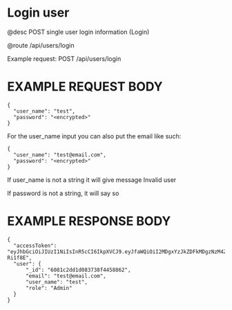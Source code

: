 # Login user
@desc POST single user login information (Login)

@route /api/users/login

Example request: POST /api/users/login

# EXAMPLE REQUEST BODY
```
{
  "user_name": "test",
  "password": "<encrypted>"
}
```

For the user_name input you can also put the email like such:
```
{
  "user_name": "test@email.com",
  "password": "<encrypted>"
}
```

If user_name is not a string it will give message Invalid user

If password is not a string, it will say so
  
# EXAMPLE RESPONSE BODY
```
{
  "accessToken": "eyJhbGciOiJIUzI1NiIsInR5cCI6IkpXVCJ9.eyJfaWQiOiI2MDgxYzJkZDFkMDgzNzM4ZjQ0NTg4NjIiLCJlbWFpbCI6InRlc3QyQGVtYWlsLmNvbSIsInVzZXJuYW1lIjoidGVzdDIiLCJyb2xlIjoiQWRtaW4iLCJpYXQiOjE2MTkxMjc1NjQsImV4cCI6MTAwMTYxOTEyNzU2NH0.ACW4x2FQie1e_gj76PVkuYryMTCKpRwxWjbD-Ri1f8E",
  "user": {
      "_id": "6081c2dd1d083738f4458862",
      "email": "test@email.com",
      "user_name": "test",
      "role": "Admin"
  }
}
```